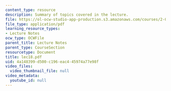 ```yaml
---
content_type: resource
description: Summary of topics covered in the lecture.
file: https://ol-ocw-studio-app-production.s3.amazonaws.com/courses/2-002-mechanics-and-materials-ii-spring-2004/4a148399d500c196eac445974a77e98f_lec18.pdf
file_type: application/pdf
learning_resource_types:
- Lecture Notes
ocw_type: OCWFile
parent_title: Lecture Notes
parent_type: CourseSection
resourcetype: Document
title: lec18.pdf
uid: 4a148399-d500-c196-eac4-45974a77e98f
video_files:
  video_thumbnail_file: null
video_metadata:
  youtube_id: null
---
```

